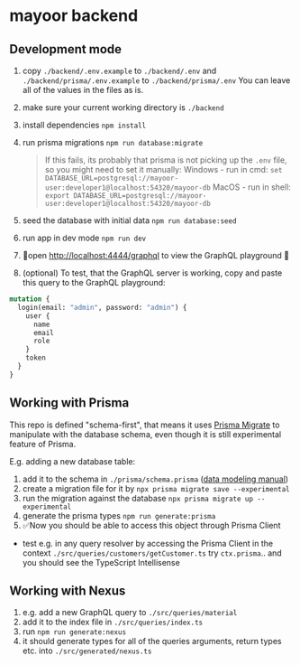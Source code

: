 # mayoor backend

## Development mode

1. copy
   `./backend/.env.example` to `./backend/.env`
   and
   `./backend/prisma/.env.example` to `./backend/prisma/.env`
   You can leave all of the values in the files as is.

2. make sure your current working directory is `./backend`
3. install dependencies
   `npm install`
4. run prisma migrations
   `npm run database:migrate`
   > If this fails, its probably that prisma is not picking up the `.env` file, so you might need to set it manually:
   > Windows - run in cmd:
   > `set DATABASE_URL=postgresql://mayoor-user:developer1@localhost:54320/mayoor-db`
   > MacOS - run in shell:
   > `export DATABASE_URL=postgresql://mayoor-user:developer1@localhost:54320/mayoor-db`
5. seed the database with initial data
   `npm run database:seed`
6. run app in dev mode
   `npm run dev`
7. 🚀open [http://localhost:4444/graphql](http://localhost:4444/graphql) to view the GraphQL playground 🚀
8. (optional) To test, that the GraphQL server is working, copy and paste this query to the GraphQL playground:

```graphql
mutation {
  login(email: "admin", password: "admin") {
    user {
      name
      email
      role
    }
    token
  }
}
```

## Working with Prisma

This repo is defined "schema-first", that means it uses [Prisma Migrate](https://www.prisma.io/docs/reference/tools-and-interfaces/prisma-migrate) to manipulate with the database schema, even though it is still experimental feature of Prisma.

E.g. adding a new database table:

1. add it to the schema in `./prisma/schema.prisma` ([data modeling manual](https://www.prisma.io/docs/understand-prisma/data-modeling))
2. create a migration file for it by
   `npx prisma migrate save --experimental`
3. run the migration against the database
   `npx prisma migrate up --experimental`
4. generate the prisma types
   `npm run generate:prisma`
5. ✅Now you should be able to access this object through Prisma Client

- test e.g. in any query resolver by accessing the Prisma Client in the context
  `./src/queries/customers/getCustomer.ts` try `ctx.prisma`.. and you should see the TypeScript Intellisense

## Working with Nexus

1. e.g. add a new GraphQL query to `./src/queries/material`
2. add it to the index file in `./src/queries/index.ts`
3. run
   `npm run generate:nexus`
4. it should generate types for all of the queries arguments, return types etc. into `./src/generated/nexus.ts`
